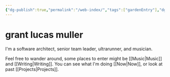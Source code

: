 ```yaml
---
{"dg-publish":true,"permalink":"/web-index/","tags":["gardenEntry"],"dgHomeLink":"false","dgShowBacklinks":"false","dgEnableSearch":"false","created":"2022-04-02T12:29:59.000-04:00","updated":"2024-01-18T20:12:43.488-05:00"}
---
```


# grant lucas muller

I'm a software architect, senior team leader, ultrarunner, and musician. 

Feel free to wander around, some places to enter might be [[Music\|Music]] and [[Writing\|Writing]]. You can see what I'm doing [[Now\|Now]], or look at past [[Projects\|Projects]]. 